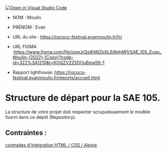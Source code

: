 [![Open in Visual Studio Code](https://classroom.github.com/assets/open-in-vscode-c66648af7eb3fe8bc4f294546bfd86ef473780cde1dea487d3c4ff354943c9ae.svg)](https://classroom.github.com/online_ide?assignment_repo_id=9703702&assignment_repo_type=AssignmentRepo)
- NOM : Moulin
- PRÉNOM : Evan
- URL du site : https://rococo-festival.evanmoulin.fr/fr/
- URL FIGMA :https://www.figma.com/file/uneJrQx8hWZpXL6i8ehMI1/SAE_105_Evan_Moulin-(2022)-(Copy)?node-id=322%3A1210&t=KOQZV225DOuBmaS6-1

 - Rapport lighthouse: https://rococo-festival.evanmoulin.fr/reports/accueil.html

# Structure de départ pour la SAE 105.

La structure de votre projet doit respecter scrupuleusement le modèle fourni dans ce dépôt (Repository).

## Contraintes :
[contraites d'intégration HTML / CSS / Alpine](https://moodle.univ-fcomte.fr/mod/page/view.php?id=645799)
